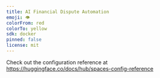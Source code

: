 ```yaml
---
title: AI Financial Dispute Automation
emoji: 👁
colorFrom: red
colorTo: yellow
sdk: docker
pinned: false
license: mit
---
```


Check out the configuration reference at https://huggingface.co/docs/hub/spaces-config-reference
